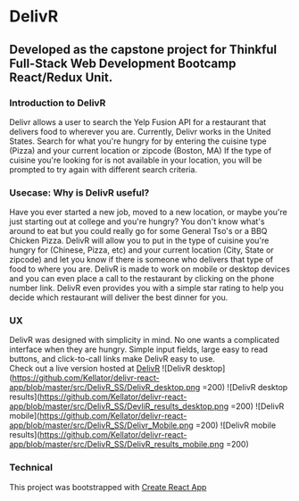 # DelivR
## Developed as the capstone project for Thinkful Full-Stack Web Development Bootcamp React/Redux Unit.
### Introduction to DelivR
Delivr allows a user to search the Yelp Fusion API for a restaurant that delivers food to wherever you are.  Currently, Delivr works in the United States.
Search for what you're hungry for by entering the cuisine type (Pizza) and your current location or zipcode (Boston, MA)
If the type of cuisine you're looking for is not available in your location, you will be prompted to try again with different search criteria.
### Usecase:  Why is DelivR useful?
Have you ever started a new job, moved to a new location, or maybe you're just starting out at college and you're hungry?  You don't know what's around to eat
but you could really go for some General Tso's or a BBQ Chicken Pizza.  DelivR will allow you to put in the type of cuisine you're hungry for (Chinese, Pizza, etc) and your current location (City, State or zipcode) and let you know if there is someone who delivers that type of food to where you are.  DelivR is made to work on mobile or desktop devices and you can even place a call to the restaurant by clicking on the phone number link.  DelivR even provides you with a simple star rating to help you decide which restaurant will deliver the best dinner for you.
### UX
DelivR was designed with simplicity in mind.  No one wants a complicated interface when they are hungry.  Simple input fields, large easy to read buttons, and click-to-call links make DelivR easy to use.  
Check out a live version hosted at [DelivR](https://kellator.github.io/delivr-react-app/#/)
![DelivR desktop](https://github.com/Kellator/delivr-react-app/blob/master/src/DelivR_SS/DelivR_desktop.png =200)
![DelivR desktop results](https://github.com/Kellator/delivr-react-app/blob/master/src/DelivR_SS/DevliR_results_desktop.png =200)
![DelivR mobile](https://github.com/Kellator/delivr-react-app/blob/master/src/DelivR_SS/Delivr_Mobile.png =200)
![DelivR mobile results](https://github.com/Kellator/delivr-react-app/blob/master/src/DelivR_SS/DelivR_results_mobile.png =200)
### Technical
This project was bootstrapped with [Create React App](https://github.com/facebookincubator/create-react-app) 